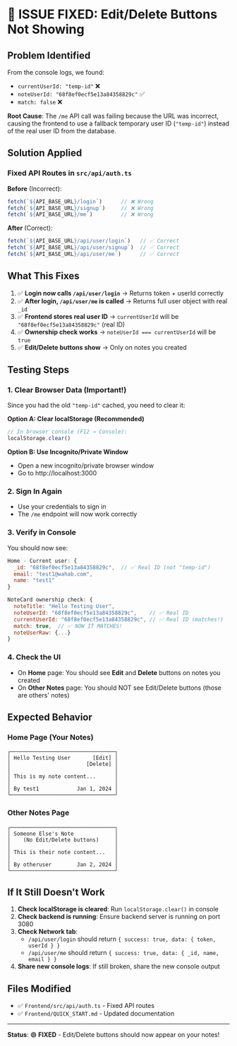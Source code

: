 # 🎯 ISSUE FIXED: Edit/Delete Buttons Not Showing

## Problem Identified
From the console logs, we found:
- `currentUserId: "temp-id"` ❌
- `noteUserId: "68f8ef0ecf5e13a84358829c"` ✅
- `match: false` ❌

**Root Cause**: The `/me` API call was failing because the URL was incorrect, causing the frontend to use a fallback temporary user ID (`"temp-id"`) instead of the real user ID from the database.

## Solution Applied

### Fixed API Routes in `src/api/auth.ts`

**Before** (Incorrect):
```typescript
fetch(`${API_BASE_URL}/login`)      // ❌ Wrong
fetch(`${API_BASE_URL}/signup`)     // ❌ Wrong
fetch(`${API_BASE_URL}/me`)         // ❌ Wrong
```

**After** (Correct):
```typescript
fetch(`${API_BASE_URL}/api/user/login`)   // ✅ Correct
fetch(`${API_BASE_URL}/api/user/signup`)  // ✅ Correct
fetch(`${API_BASE_URL}/api/user/me`)      // ✅ Correct
```

## What This Fixes

1. ✅ **Login now calls `/api/user/login`** → Returns token + userId correctly
2. ✅ **After login, `/api/user/me` is called** → Returns full user object with real `_id`
3. ✅ **Frontend stores real user ID** → `currentUserId` will be `"68f8ef0ecf5e13a84358829c"` (real ID)
4. ✅ **Ownership check works** → `noteUserId === currentUserId` will be `true`
5. ✅ **Edit/Delete buttons show** → Only on notes you created

## Testing Steps

### 1. Clear Browser Data (Important!)
Since you had the old `"temp-id"` cached, you need to clear it:

**Option A: Clear localStorage (Recommended)**
```javascript
// In browser console (F12 → Console):
localStorage.clear()
```

**Option B: Use Incognito/Private Window**
- Open a new incognito/private browser window
- Go to http://localhost:3000

### 2. Sign In Again
- Use your credentials to sign in
- The `/me` endpoint will now work correctly

### 3. Verify in Console
You should now see:
```javascript
Home - Current user: {
  _id: "68f8ef0ecf5e13a84358829c",  // ✅ Real ID (not "temp-id")
  email: "test1@wahab.com",
  name: "test1"
}

NoteCard ownership check: {
  noteTitle: "Hello Testing User",
  noteUserId: "68f8ef0ecf5e13a84358829c",    // ✅ Real ID
  currentUserId: "68f8ef0ecf5e13a84358829c", // ✅ Real ID (matches!)
  match: true,  // ✅ NOW IT MATCHES!
  noteUserRaw: {...}
}
```

### 4. Check the UI
- On **Home** page: You should see **Edit** and **Delete** buttons on notes you created
- On **Other Notes** page: You should NOT see Edit/Delete buttons (those are others' notes)

## Expected Behavior

### Home Page (Your Notes)
```
┌─────────────────────────────────┐
│ Hello Testing User       [Edit] │
│                        [Delete] │
│                                 │
│ This is my note content...      │
│                                 │
│ By test1            Jan 1, 2024 │
└─────────────────────────────────┘
```

### Other Notes Page
```
┌─────────────────────────────────┐
│ Someone Else's Note             │
│    (No Edit/Delete buttons)     │
│                                 │
│ This is their note content...   │
│                                 │
│ By otheruser        Jan 2, 2024 │
└─────────────────────────────────┘
```

## If It Still Doesn't Work

1. **Check localStorage is cleared**: Run `localStorage.clear()` in console
2. **Check backend is running**: Ensure backend server is running on port 3080
3. **Check Network tab**: 
   - `/api/user/login` should return `{ success: true, data: { token, userId } }`
   - `/api/user/me` should return `{ success: true, data: { _id, name, email } }`
4. **Share new console logs**: If still broken, share the new console output

## Files Modified

- ✅ `Frontend/src/api/auth.ts` - Fixed API routes
- ✅ `Frontend/QUICK_START.md` - Updated documentation

---

**Status**: 🟢 **FIXED** - Edit/Delete buttons should now appear on your notes!
